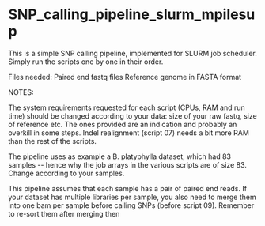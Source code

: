 # SNP_calling_pipeline_slurm_mpilesup


This is a simple SNP calling pipeline, implemented for SLURM job scheduler.
Simply run the scripts one by one in their order.

Files needed: 
Paired end fastq files
Reference genome in FASTA format

NOTES:

The system requirements requested for each script (CPUs, RAM and run time) should be changed according to your data: size of your raw fastq, size of reference etc. The ones provided are an indication and probably an overkill in some steps.
Indel realignment (script 07) needs a bit more RAM than the rest of the scripts.

The pipeline uses as example a B. platyphylla dataset, which had 83 samples -- hence why the job arrays in the various scripts are of size 83. Change according to your samples.

This pipeline assumes that each sample has a pair of paired end reads. If your dataset has multiple libraries per sample, you also need to merge them into one bam per sample before calling SNPs (before script 09). Remember to re-sort them after merging then 

